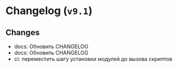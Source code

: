 # Changelog (`v9.1`)

## Changes
- docs: Обновить CHANGELOG
- docs: Обновить CHANGELOG
- ci: переместить шагу установки модулей до вызова скриптов